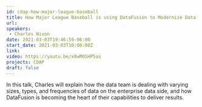 ```yaml
---
id: cdap-how-major-league-baseball
title: How Major League Baseball is using DataFusion to Modernize Data Movement
url: 
speakers:
 - Charles Nixon
date: 2021-03-03T19:46:59-06:00
start_date: 2021-03-03T10:00:00Z
link:  
video: https://youtu.be/x8wM0SHP5as
projects: CDAP
draft: false
---
```


In this talk, Charles will explain how the data team is dealing with varying sizes, types, and frequencies of data on the enterprise data side, and how DataFusion is becoming the heart of their capabilities to deliver results.
